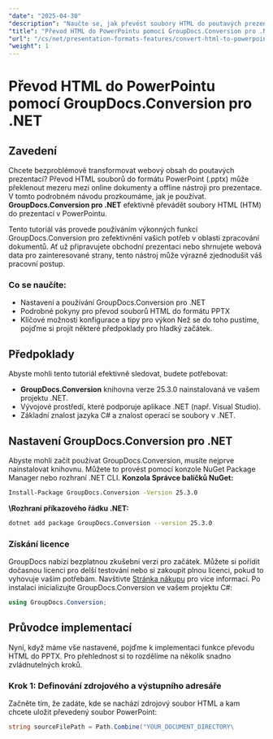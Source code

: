 ```yaml
---
"date": "2025-04-30"
"description": "Naučte se, jak převést soubory HTML do poutavých prezentací v PowerPointu pomocí nástroje GroupDocs.Conversion pro .NET. Postupujte podle tohoto podrobného návodu a vylepšete si pracovní postup pro zpracování dokumentů."
"title": "Převod HTML do PowerPointu pomocí GroupDocs.Conversion pro .NET – Podrobný návod"
"url": "/cs/net/presentation-formats-features/convert-html-to-powerpoint-groupdocs-dotnet/"
"weight": 1
---
```


# Převod HTML do PowerPointu pomocí GroupDocs.Conversion pro .NET

## Zavedení
Chcete bezproblémově transformovat webový obsah do poutavých prezentací? Převod HTML souborů do formátu PowerPoint (.pptx) může překlenout mezeru mezi online dokumenty a offline nástroji pro prezentace. V tomto podrobném návodu prozkoumáme, jak je používat. **GroupDocs.Conversion pro .NET** efektivně převádět soubory HTML (HTM) do prezentací v PowerPointu.

Tento tutoriál vás provede používáním výkonných funkcí GroupDocs.Conversion pro zefektivnění vašich potřeb v oblasti zpracování dokumentů. Ať už připravujete obchodní prezentaci nebo shrnujete webová data pro zainteresované strany, tento nástroj může výrazně zjednodušit váš pracovní postup.

### Co se naučíte:
- Nastavení a používání GroupDocs.Conversion pro .NET
- Podrobné pokyny pro převod souborů HTML do formátu PPTX
- Klíčové možnosti konfigurace a tipy pro výkon
Než se do toho pustíme, pojďme si projít některé předpoklady pro hladký začátek.
## Předpoklady
Abyste mohli tento tutoriál efektivně sledovat, budete potřebovat:
- **GroupDocs.Conversion** knihovna verze 25.3.0 nainstalovaná ve vašem projektu .NET.
- Vývojové prostředí, které podporuje aplikace .NET (např. Visual Studio).
- Základní znalost jazyka C# a znalost operací se soubory v .NET.
## Nastavení GroupDocs.Conversion pro .NET
Abyste mohli začít používat GroupDocs.Conversion, musíte nejprve nainstalovat knihovnu. Můžete to provést pomocí konzole NuGet Package Manager nebo rozhraní .NET CLI.
**Konzola Správce balíčků NuGet:**
```bash
Install-Package GroupDocs.Conversion -Version 25.3.0
```
**\Rozhraní příkazového řádku .NET:**
```bash
dotnet add package GroupDocs.Conversion --version 25.3.0
```
### Získání licence
GroupDocs nabízí bezplatnou zkušební verzi pro začátek. Můžete si pořídit dočasnou licenci pro delší testování nebo si zakoupit plnou licenci, pokud to vyhovuje vašim potřebám. Navštivte [Stránka nákupu](https://purchase.groupdocs.com/buy) pro více informací.
Po instalaci inicializujte GroupDocs.Conversion ve vašem projektu C#:
```csharp
using GroupDocs.Conversion;
```
## Průvodce implementací
Nyní, když máme vše nastavené, pojďme k implementaci funkce převodu HTML do PPTX. Pro přehlednost si to rozdělíme na několik snadno zvládnutelných kroků.
### Krok 1: Definování zdrojového a výstupního adresáře
Začněte tím, že zadáte, kde se nachází zdrojový soubor HTML a kam chcete uložit převedený soubor PowerPoint:
```csharp
string sourceFilePath = Path.Combine("YOUR_DOCUMENT_DIRECTORY\